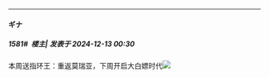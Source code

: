 ﻿
*****

####  ギナ  
##### 1581#         楼主| 发表于 2024-12-13 00:30

本周送指环王：重返莫瑞亚，下周开启大白嫖时代<img src="https://static.saraba1st.com/image/smiley/face2017/033.png" referrerpolicy="no-referrer">

